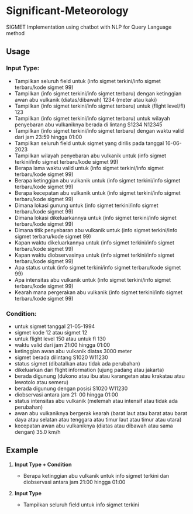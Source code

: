 # Significant-Meteorology
SIGMET Implementation using chatbot with NLP for Query Language method

## Usage

### Input Type:

* Tampilkan seluruh field untuk (info sigmet terkini/info sigmet terbaru/kode sigmet 99)
* Tampilkan (info sigmet terkini/info sigmet terbaru) dengan ketinggian awan abu vulkanik (diatas/dibawah) 1234 (meter atau kaki)
* Tampilkan (info sigmet terkini/info sigmet terbaru) untuk (flight level/fl) 123
* Tampilkan (info sigmet terkini/info sigmet terbaru) untuk wilayah penyebaran abu vulkaniknya berada di lintang S1234 N12345
* Tampilkan (info sigmet terkini/info sigmet terbaru) dengan waktu valid dari jam 23:59 hingga 01:00
* Tampilkan seluruh field untuk sigmet yang dirilis pada tanggal 16-06-2023
* Tampilkan wilayah penyebaran abu vulkanik untuk (info sigmet terkini/info sigmet terbaru/kode sigmet 99)
* Berapa lama waktu valid untuk (info sigmet terkini/info sigmet terbaru/kode sigmet 99)
* Berapa ketinggian abu vulkanik untuk (info sigmet terkini/info sigmet terbaru/kode sigmet 99)
* Berapa kecepatan abu vulkanik untuk (info sigmet terkini/info sigmet terbaru/kode sigmet 99)
* Dimana lokasi gunung untuk (info sigmet terkini/info sigmet terbaru/kode sigmet 99)
* Dimana lokasi dikeluarkannya untuk (info sigmet terkini/info sigmet terbaru/kode sigmet 99)
* Dimana titik penyebaran abu vulkanik untuk (info sigmet terkini/info sigmet terbaru/kode sigmet 99)
* Kapan waktu dikeluarkannya untuk (info sigmet terkini/info sigmet terbaru/kode sigmet 99)
* Kapan waktu diobservasinya untuk (info sigmet terkini/info sigmet terbaru/kode sigmet 99)
* Apa status untuk (info sigmet terkini/info sigmet terbaru/kode sigmet 99)
* Apa intensitas abu vulkanik untuk (info sigmet terkini/info sigmet terbaru/kode sigmet 99)
* Kearah mana pergerakan abu vulkanik (info sigmet terkini/info sigmet terbaru/kode sigmet 99)

### Condition:

* untuk sigmet tanggal 21-05-1994
* sigmet kode 12 atau sigmet 12
* untuk flight level 150 atau untuk fl 130
* waktu valid dari jam 21:00 hingga 01:00
* ketinggian awan abu vulkanik diatas 3000 meter
* sigmet berada dilintang S1020 W11230
* status sigmet (dibatalkan atau tidak ada perubahan)
* dikeluarkan dari flight information (ujung padang atau jakarta)
* berada digunung (dukono atau ibu atau karangetan atau krakatau atau lewotolo atau semeru)
* berada digunung dengan posisi S1020 W11230
* diobservasi antara jam 21: 00 hingga 01:00
* status intensitas abu vulkanik (melemah atau intensif atau tidak ada perubahan)
* awan abu vulkaniknya bergerak kearah (barat laut atau barat atau barat daya atau selatan atau tenggara atau timur laut atau timur atau utara)
* kecepatan awan abu vulkaniknya (diatas atau dibawah atau sama dengan) 35.0 km/h

## Example
1. **Input Type + Condition**
    * Berapa ketinggian abu vulkanik untuk info sigmet terkini dan diobservasi antara jam 21:00 hingga 01:00
   
2. **Input Type**
    * Tampilkan seluruh field untuk info sigmet terkini
